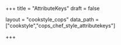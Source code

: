 +++
title = "AttributeKeys"
draft = false

layout = "cookstyle_cops"
data_path = ["cookstyle","cops_chef_style_attributekeys"]

+++

<!-- The content of this page is automatically generated from the
cops_chef_style_attributekeys.yml file in github.com/chef/cookstyle/blob/master/docs-chef-io/data/cookstyle/. -->
